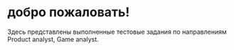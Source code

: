 # добро пожаловать! 
Здесь представлены выполненные тестовые задания по направлениям Product analyst, Game analyst.
